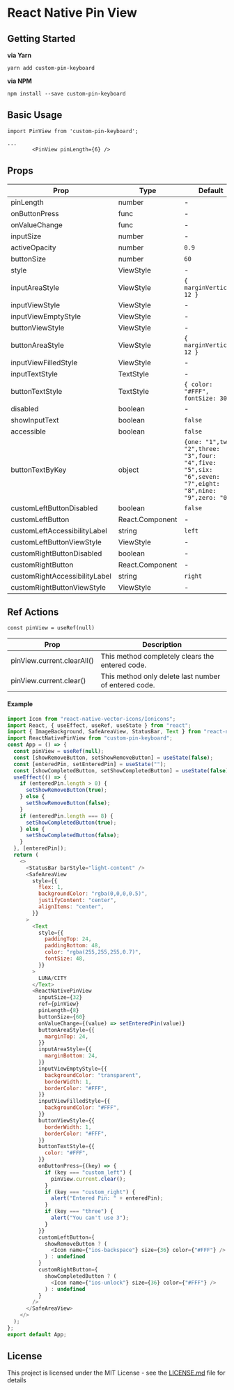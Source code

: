 # React Native Pin View

## Getting Started

**via Yarn**

```
yarn add custom-pin-keyboard
```

**via NPM**

```
npm install --save custom-pin-keyboard
```

## Basic Usage

```
import PinView from 'custom-pin-keyboard';

...
        <PinView pinLength={6} />
```

## Props

| Prop                          | Type            | Default                                                                                                  | Required |
| ----------------------------- | --------------- | -------------------------------------------------------------------------------------------------------- | -------- |
| pinLength                     | number          | -                                                                                                        | **Yes**  |
| onButtonPress                 | func            | -                                                                                                        | No       |
| onValueChange                 | func            | -                                                                                                        | No       |
| inputSize                     | number          | -                                                                                                        | No       |
| activeOpacity                 | number          | `0.9`                                                                                                    | No       |
| buttonSize                    | number          | `60`                                                                                                     | No       |
| style                         | ViewStyle       | -                                                                                                        | No       |
| inputAreaStyle                | ViewStyle       | `{ marginVertical: 12 }`                                                                                 | No       |
| inputViewStyle                | ViewStyle       | -                                                                                                        | No       |
| inputViewEmptyStyle           | ViewStyle       | -                                                                                                        | No       |
| buttonViewStyle               | ViewStyle       | -                                                                                                        | No       |
| buttonAreaStyle               | ViewStyle       | `{ marginVertical: 12 }`                                                                                 | No       |
| inputViewFilledStyle          | ViewStyle       | -                                                                                                        | No       |
| inputTextStyle                | TextStyle       | -                                                                                                        | No       |
| buttonTextStyle               | TextStyle       | `{ color: "#FFF", fontSize: 30 }`                                                                        | No       |
| disabled                      | boolean         | -                                                                                                        | No       |
| showInputText                 | boolean         | `false`                                                                                                  | No       |
| accessible                    | boolean         | `false`                                                                                                  | No       |
| buttonTextByKey               | object          | `{one: "1",two: "2",three: "3",four: "4",five: "5",six: "6",seven: "7",eight: "8",nine: "9",zero: "0",}` | No       |
| customLeftButtonDisabled      | boolean         | `false`                                                                                                  | No       |
| customLeftButton              | React.Component | -                                                                                                        | No       |
| customLeftAccessibilityLabel  | string          | `left`                                                                                                   | No       |
| customLeftButtonViewStyle     | ViewStyle       | -                                                                                                        | No       |
| customRightButtonDisabled     | boolean         | -                                                                                                        | No       |
| customRightButton             | React.Component | -                                                                                                        | No       |
| customRightAccessibilityLabel | string          | `right`                                                                                                  | No       |
| customRightButtonViewStyle    | ViewStyle       | -                                                                                                        | No       |

## Ref Actions

`const pinView = useRef(null)`

| Prop                       | Description                                          |
| -------------------------- | ---------------------------------------------------- |
| pinView.current.clearAll() | This method completely clears the entered code.      |
| pinView.current.clear()    | This method only delete last number of entered code. |

#### Example

```javascript
import Icon from "react-native-vector-icons/Ionicons";
import React, { useEffect, useRef, useState } from "react";
import { ImageBackground, SafeAreaView, StatusBar, Text } from "react-native";
import ReactNativePinView from "custom-pin-keyboard";
const App = () => {
  const pinView = useRef(null);
  const [showRemoveButton, setShowRemoveButton] = useState(false);
  const [enteredPin, setEnteredPin] = useState("");
  const [showCompletedButton, setShowCompletedButton] = useState(false);
  useEffect(() => {
    if (enteredPin.length > 0) {
      setShowRemoveButton(true);
    } else {
      setShowRemoveButton(false);
    }
    if (enteredPin.length === 8) {
      setShowCompletedButton(true);
    } else {
      setShowCompletedButton(false);
    }
  }, [enteredPin]);
  return (
    <>
      <StatusBar barStyle="light-content" />
      <SafeAreaView
        style={{
          flex: 1,
          backgroundColor: "rgba(0,0,0,0.5)",
          justifyContent: "center",
          alignItems: "center",
        }}
      >
        <Text
          style={{
            paddingTop: 24,
            paddingBottom: 48,
            color: "rgba(255,255,255,0.7)",
            fontSize: 48,
          }}
        >
          LUNA/CITY
        </Text>
        <ReactNativePinView
          inputSize={32}
          ref={pinView}
          pinLength={8}
          buttonSize={60}
          onValueChange={(value) => setEnteredPin(value)}
          buttonAreaStyle={{
            marginTop: 24,
          }}
          inputAreaStyle={{
            marginBottom: 24,
          }}
          inputViewEmptyStyle={{
            backgroundColor: "transparent",
            borderWidth: 1,
            borderColor: "#FFF",
          }}
          inputViewFilledStyle={{
            backgroundColor: "#FFF",
          }}
          buttonViewStyle={{
            borderWidth: 1,
            borderColor: "#FFF",
          }}
          buttonTextStyle={{
            color: "#FFF",
          }}
          onButtonPress={(key) => {
            if (key === "custom_left") {
              pinView.current.clear();
            }
            if (key === "custom_right") {
              alert("Entered Pin: " + enteredPin);
            }
            if (key === "three") {
              alert("You can't use 3");
            }
          }}
          customLeftButton={
            showRemoveButton ? (
              <Icon name={"ios-backspace"} size={36} color={"#FFF"} />
            ) : undefined
          }
          customRightButton={
            showCompletedButton ? (
              <Icon name={"ios-unlock"} size={36} color={"#FFF"} />
            ) : undefined
          }
        />
      </SafeAreaView>
    </>
  );
};
export default App;
```

## License

This project is licensed under the MIT License - see the [LICENSE.md](LICENSE.md) file for details
